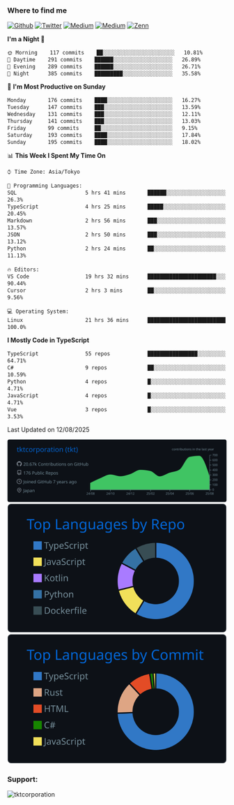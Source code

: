 <!-- <p align="left"> <img src="https://komarev.com/ghpvc/?username=tktcorporation&label=Profile%20views&color=0e75b6&style=flat" alt="tktcorporation" /> </p> -->

<h3>Where to find me</h3>
<p>
<a href="https://github.com/tktcorporation" target="_blank"><img alt="Github" src="https://img.shields.io/badge/GitHub-%2312100E.svg?&style=for-the-badge&logo=Github&logoColor=white" /></a>
<a href="https://twitter.com/tktcorporation" target="_blank"><img alt="Twitter" src="https://img.shields.io/badge/twitter-%231DA1F2.svg?&style=for-the-badge&logo=twitter&logoColor=white" /></a>
<a href="https://www.linkedin.com/in/tktcorporation" target="_blank"><img alt="Medium" src="https://img.shields.io/badge/linkdin-0a66c2.svg?&style=for-the-badge&logo=linkedin&logoColor=white" /></a>
<a href="https://qiita.com/tktcorporation" target="_blank"><img alt="Medium" src="https://img.shields.io/badge/qiita-55C500.svg?&style=for-the-badge&logo=qiita&logoColor=white" /></a>
<a href="https://zenn.dev/tktcorporation" target="_blank"><img alt="Zenn" src="https://img.shields.io/badge/Zenn-3EA8FF.svg?&style=for-the-badge&logo=Zenn&logoColor=white" /></a>
</p>
  
<!--START_SECTION:waka-->
**I'm a Night 🦉** 

```text
🌞 Morning    117 commits    ██░░░░░░░░░░░░░░░░░░░░░░░   10.81% 
🌆 Daytime    291 commits    ██████░░░░░░░░░░░░░░░░░░░   26.89% 
🌃 Evening    289 commits    ██████░░░░░░░░░░░░░░░░░░░   26.71% 
🌙 Night      385 commits    █████████░░░░░░░░░░░░░░░░   35.58%

```
📅 **I'm Most Productive on Sunday** 

```text
Monday       176 commits    ████░░░░░░░░░░░░░░░░░░░░░   16.27% 
Tuesday      147 commits    ███░░░░░░░░░░░░░░░░░░░░░░   13.59% 
Wednesday    131 commits    ███░░░░░░░░░░░░░░░░░░░░░░   12.11% 
Thursday     141 commits    ███░░░░░░░░░░░░░░░░░░░░░░   13.03% 
Friday       99 commits     ██░░░░░░░░░░░░░░░░░░░░░░░   9.15% 
Saturday     193 commits    ████░░░░░░░░░░░░░░░░░░░░░   17.84% 
Sunday       195 commits    ████░░░░░░░░░░░░░░░░░░░░░   18.02%

```


📊 **This Week I Spent My Time On** 

```text
⌚︎ Time Zone: Asia/Tokyo

💬 Programming Languages: 
SQL                      5 hrs 41 mins       ██████░░░░░░░░░░░░░░░░░░░   26.3% 
TypeScript               4 hrs 25 mins       █████░░░░░░░░░░░░░░░░░░░░   20.45% 
Markdown                 2 hrs 56 mins       ███░░░░░░░░░░░░░░░░░░░░░░   13.57% 
JSON                     2 hrs 50 mins       ███░░░░░░░░░░░░░░░░░░░░░░   13.12% 
Python                   2 hrs 24 mins       ██░░░░░░░░░░░░░░░░░░░░░░░   11.13%

🔥 Editors: 
VS Code                  19 hrs 32 mins      ██████████████████████░░░   90.44% 
Cursor                   2 hrs 3 mins        ██░░░░░░░░░░░░░░░░░░░░░░░   9.56%

💻 Operating System: 
Linux                    21 hrs 36 mins      █████████████████████████   100.0%

```

**I Mostly Code in TypeScript** 

```text
TypeScript               55 repos            ████████████████░░░░░░░░░   64.71% 
C#                       9 repos             ██░░░░░░░░░░░░░░░░░░░░░░░   10.59% 
Python                   4 repos             █░░░░░░░░░░░░░░░░░░░░░░░░   4.71% 
JavaScript               4 repos             █░░░░░░░░░░░░░░░░░░░░░░░░   4.71% 
Vue                      3 repos             █░░░░░░░░░░░░░░░░░░░░░░░░   3.53%

```



 Last Updated on 12/08/2025
<!--END_SECTION:waka-->

[![](https://raw.githubusercontent.com/tktcorporation/tktcorporation/master/profile-summary-card-output/github_dark/0-profile-details.svg)](https://github.com/vn7n24fzkq/github-profile-summary-cards)
[![](https://raw.githubusercontent.com/tktcorporation/tktcorporation/master/profile-summary-card-output/github_dark/1-repos-per-language.svg)](https://github.com/vn7n24fzkq/github-profile-summary-cards) [![](https://raw.githubusercontent.com/tktcorporation/tktcorporation/master/profile-summary-card-output/github_dark/2-most-commit-language.svg)](https://github.com/vn7n24fzkq/github-profile-summary-cards)

<h3 align="left">Support:</h3>
<p><a href="https://www.buymeacoffee.com/tktcorporation"> <img align="left" src="https://cdn.buymeacoffee.com/buttons/v2/default-yellow.png" height="50" width="210" alt="tktcorporation" /></a></p><br><br>
